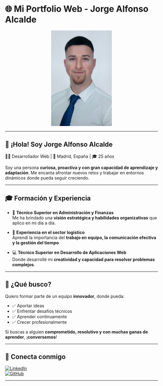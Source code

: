 # 🌐 Mi Portfolio Web - Jorge Alfonso Alcalde

<div align="center">
  <a href="https://porfolio.dev/">
    <img src="./public/fotoCV.jpg" alt="Foto CV de Jorge Alfonso Alcalde" width="200"  />
  </a>
</div>

---

## 👋 ¡Hola! Soy Jorge Alfonso Alcalde

🧑‍💻 Desarrollador Web | 📍 Madrid, España | 🎓 25 años

Soy una persona **curiosa, proactiva y con gran capacidad de aprendizaje y adaptación**. Me encanta afrontar nuevos retos y trabajar en entornos dinámicos donde pueda seguir creciendo.

---

## 🎓 Formación y Experiencia

- 📘 **Técnico Superior en Administración y Finanzas**  
  Me ha brindado una **visión estratégica y habilidades organizativas** que aplico en mi día a día.
  
- 🚚 **Experiencia en el sector logístico**  
  Aprendí la importancia del **trabajo en equipo, la comunicación efectiva y la gestión del tiempo**.
  
- 💻 **Técnico Superior en Desarrollo de Aplicaciones Web**  
  Donde desarrollé mi **creatividad y capacidad para resolver problemas complejos**.

---

## 🚀 ¿Qué busco?

Quiero formar parte de un equipo **innovador**, donde pueda:

- ✅ Aportar ideas  
- ✅ Enfrentar desafíos técnicos  
- ✅ Aprender continuamente  
- ✅ Crecer profesionalmente  

Si buscas a alguien **comprometido, resolutivo y con muchas ganas de aprender**, ¡**conversemos**!

---

## 📲 Conecta conmigo

[![LinkedIn](https://img.shields.io/badge/LinkedIn-jorge--alfonso--alcalde-blue?logo=linkedin&style=for-the-badge)](https://www.linkedin.com/in/jorge-alfonso-alcalde-b44457221/)  
[![GitHub](https://img.shields.io/badge/GitHub-jalfalc-black?logo=github&style=for-the-badge)](https://github.com/jalfalc)

---
